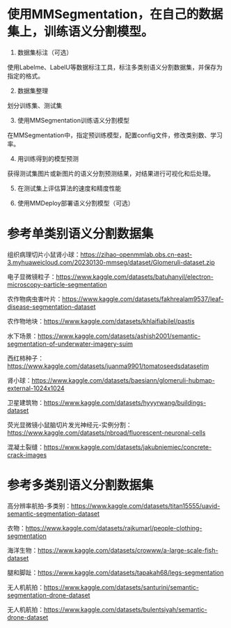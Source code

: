 # 使用MMSegmentation，在自己的数据集上，训练语义分割模型。
1. 数据集标注（可选）

使用Labelme、LabelU等数据标注工具，标注多类别语义分割数据集，并保存为指定的格式。

2. 数据集整理

划分训练集、测试集

3. 使用MMSegmentation训练语义分割模型

在MMSegmentation中，指定预训练模型，配置config文件，修改类别数、学习率。

4. 用训练得到的模型预测

获得测试集图片或新图片的语义分割预测结果，对结果进行可视化和后处理。

5. 在测试集上评估算法的速度和精度性能

6. 使用MMDeploy部署语义分割模型（可选）

# 参考单类别语义分割数据集
组织病理切片小鼠肾小球：https://zihao-openmmlab.obs.cn-east-3.myhuaweicloud.com/20230130-mmseg/dataset/Glomeruli-dataset.zip

电子显微镜粒子：https://www.kaggle.com/datasets/batuhanyil/electron-microscopy-particle-segmentation

农作物病虫害叶片：https://www.kaggle.com/datasets/fakhrealam9537/leaf-disease-segmentation-dataset

农作物地块：https://www.kaggle.com/datasets/khlaifiabilel/pastis

水下场景：https://www.kaggle.com/datasets/ashish2001/semantic-segmentation-of-underwater-imagery-suim

西红柿种子：https://www.kaggle.com/datasets/juanma9901/tomatoseedsdatasetjm

肾小球：https://www.kaggle.com/datasets/baesiann/glomeruli-hubmap-external-1024x1024

卫星建筑物：https://www.kaggle.com/datasets/hyyyrwang/buildings-dataset

荧光显微镜小鼠脑切片发光神经元-实例分割：https://www.kaggle.com/datasets/nbroad/fluorescent-neuronal-cells

混凝土裂缝：https://www.kaggle.com/datasets/jakubniemiec/concrete-crack-images

# 参考多类别语义分割数据集
高分辨率航拍-多类别：https://www.kaggle.com/datasets/titan15555/uavid-semantic-segmentation-dataset

衣物：https://www.kaggle.com/datasets/rajkumarl/people-clothing-segmentation

海洋生物：https://www.kaggle.com/datasets/crowww/a-large-scale-fish-dataset

腿和脚趾：https://www.kaggle.com/datasets/tapakah68/legs-segmentation

无人机航拍：https://www.kaggle.com/datasets/santurini/semantic-segmentation-drone-dataset

无人机航拍：https://www.kaggle.com/datasets/bulentsiyah/semantic-drone-dataset
